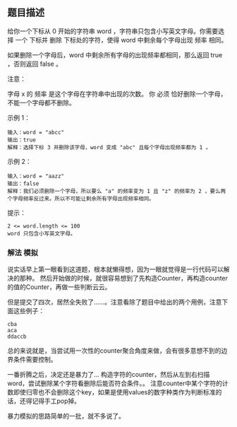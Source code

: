 ## 题目描述
给你一个下标从 0 开始的字符串 word ，字符串只包含小写英文字母。你需要选择 一个 下标并 删除 下标处的字符，使得 word 中剩余每个字母出现 频率 相同。

如果删除一个字母后，word 中剩余所有字母的出现频率都相同，那么返回 true ，否则返回 false 。

注意：

字母 x 的 频率 是这个字母在字符串中出现的次数。
你 必须 恰好删除一个字母，不能一个字母都不删除。

示例 1：
```
输入：word = "abcc"
输出：true
解释：选择下标 3 并删除该字母，word 变成 "abc" 且每个字母出现频率都为 1 。
```
示例 2：
```
输入：word = "aazz"
输出：false
解释：我们必须删除一个字母，所以要么 "a" 的频率变为 1 且 "z" 的频率为 2 ，要么两个字母频率反过来。所以不可能让剩余所有字母出现频率相同。
```

提示：
```
2 <= word.length <= 100
word 只包含小写英文字母。
```

### 解法 模拟
说实话早上第一眼看到这道题，根本就懒得想，因为一眼就觉得是一行代码可以解决的那种。
然后开始做的时候，就很容易想到了先构造Counter，再构造counter的值的Counter，再做一些判断云云。

但是提交了四次，居然全失败了……。注意看除了题目中给出的两个用例，注意下面这些例子：
```text
cba
aca
ddaccb
```

总的来说就是，当尝试用一次性的counter聚合角度来做，会有很多意想不到的边界条件需要控制。

一番折腾之后，决定还是暴力了…
构造字符的counter，然后从左到右扫描word，尝试删除某个字符看删除后能否符合条件。。
注意counter中某个字符的计数即使归零也不会删除这个key，如果是使用values的数字种类作为判断标准的话，还得记得手工pop掉。

暴力模拟的思路简单的一批，就不多说了。